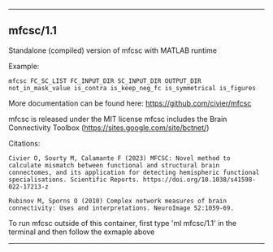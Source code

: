 
----------------------------------
## mfcsc/1.1 ##
Standalone (compiled) version of mfcsc with MATLAB runtime

Example:
```
mfcsc FC_SC_LIST FC_INPUT_DIR SC_INPUT_DIR OUTPUT_DIR not_in_mask_value is_contra is_keep_neg_fc is_symmetrical is_figures
```

More documentation can be found here: https://github.com/civier/mfcsc

mfcsc is released under the MIT license
mfcsc includes the Brain Connectivity Toolbox (https://sites.google.com/site/bctnet/)

Citations:
```
Civier O, Sourty M, Calamante F (2023) MFCSC: Novel method to calculate mismatch between functional and structural brain connectomes, and its application for detecting hemispheric functional specialisations. Scientific Reports. https://doi.org/10.1038/s41598-022-17213-z

Rubinov M, Sporns O (2010) Complex network measures of brain connectivity: Uses and interpretations. NeuroImage 52:1059-69.
```

To run mfcsc outside of this container, first type 'ml mfcsc/1.1' in the terminal and then follow the exmaple above

----------------------------------
